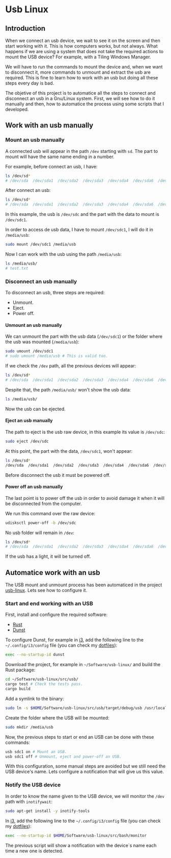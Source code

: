 # Usb Linux

## Introduction

When we connect an usb device, we wait to see it on the screen and then start working with it. This is how computers works, but not always. What happens if we are using a system that does not take the required actions to mount the USB device? For example, with a Tiling Windows Manager.

We will have to run the commands to mount the device and, when we want to disconnect it, more commands to unmount and extract the usb are required. This is fine to learn how to work with an usb but doing all these steps every day is bad.

The objetive of this project is to automatice all the steps to connect and disconnect an usb in a Gnu/Linux system. First, we will see how to do it manually and then, how to automatice the process using some scripts that I developed.

## Work with an usb manually

### Mount an usb manually

A connected usb will appear in the path `/dev` starting with `sd`. The part to mount will have the same name ending in a number.

For example, before connect an usb, I have:

```bash
ls /dev/sd*
# /dev/sda  /dev/sda1  /dev/sda2  /dev/sda3  /dev/sda4  /dev/sda6  /dev/sda8  /dev/sdb
```

After connect an usb:

```bash
ls /dev/sd*
# /dev/sda  /dev/sda1  /dev/sda2  /dev/sda3  /dev/sda4  /dev/sda6  /dev/sda8  /dev/sdb  /dev/sdc  /dev/sdc1
```

In this example, the usb is `/dev/sdc` and the part with the data to mount is `/dev/sdc1`.

In order to access de usb data, I have to mount `/dev/sdc1`, I will do it in `/media/usb`:

```bash
sudo mount /dev/sdc1 /media/usb
```

Now I can work with the usb using the path `/media/usb`:

```bash
ls /media/usb/
# test.txt
```

### Disconnect an usb manually

To disconnect an usb, three steps are required:

- Unmount.
- Eject.
- Power off.

#### Unmount an usb manually

We can unmount the part with the usb data (`/dev/sdc1`) or the folder where the usb was mounted (`/media/usb`):

```bash
sudo umount /dev/sdc1
# sudo umount /media/usb # This is valid too.
```

If we check the `/dev` path, all the previous devices will appear:

```bash
ls /dev/sd*
# /dev/sda  /dev/sda1  /dev/sda2  /dev/sda3  /dev/sda4  /dev/sda6  /dev/sda8  /dev/sdb  /dev/sdc  /dev/sdc1
```

Despite that, the path `/media/usb/` won't show the usb data:

```bash
ls /media/usb/
```

Now the usb can be ejected.

#### Eject an usb manually

The path to eject is the usb raw device, in this example its value is `/dev/sdc`:

```bash
sudo eject /dev/sdc
```

At this point, the part with the data, `/dev/sdc1`, won't appear:

```bash
ls /dev/sd*
/dev/sda  /dev/sda1  /dev/sda2  /dev/sda3  /dev/sda4  /dev/sda6  /dev/sda8  /dev/sdb  /dev/sdc
```

Before disconnect the usb it must be powered off.

#### Power off an usb manually

The last point is to power off the usb in order to avoid damage it when it will be disconnected from the computer.

We run this command over the raw device:

```bash
udisksctl power-off -b /dev/sdc
```

No usb folder will remain in `/dev`:

```bash
ls /dev/sd*
# /dev/sda  /dev/sda1  /dev/sda2  /dev/sda3  /dev/sda4  /dev/sda6  /dev/sda8  /dev/sdb
```

If the usb has a light, it will be turned off.

## Automatice work with an usb

The USB mount and unmount process has been automaticed in the project [usb-linux](https://github.com/carlosamolina/usb-linux). Lets see how to configure it.

### Start and end working with an USB

First, install and configure the required software:

- [Rust](https://www.rust-lang.org/tools/install)
- [Dunst](https://wiki.archlinux.org/title/Dunst#Installation)

To configure Dunst, for example in [i3](https://i3wm.org/), add the following line to the `~/.config/i3/config` file (you can check my [dotfiles](https://github.com/CarlosAMolina/dotfiles/blob/main/dotfiles/config/i3/config)):

```bash
exec --no-startup-id dunst
```

Download the project, for example in `~/Software/usb-linux/` and build the Rust package:

```bash
cd ~/Software/usb-linux/src/usb/
cargo test # Check the tests pass.
cargo build
```

Add a symlink to the binary:

```bash
sudo ln -s $HOME/Software/usb-linux/src/usb/target/debug/usb /usr/local/bin/usb
```

Create the folder where the USB will be mounted:

```bash
sudo mkdir /media/usb
```

Now, the previous steps to start or end an USB can be done with these commands:

```bash
usb sdc1 on # Mount an USB.
usb sdc1 off # Unmount, eject and power-off an USB.
```

With this configuration, some manual steps are avoided but we still need the USB device's name. Lets configure a notification that will give us this value.

### Notify the USB device

In order to know the name given to the USB device, we will monitor the `/dev` path with `inotifywait`:

```bash
sudo apt-get install -y inotify-tools
```

In [i3](https://i3wm.org/), add the following line to the `~/.config/i3/config` file (you can check my [dotfiles](https://github.com/CarlosAMolina/dotfiles/blob/main/dotfiles/config/i3/config)):

```bash
exec --no-startup-id $HOME/Software/usb-linux/src/bash/monitor
```

The previous script will show a notification with the device`s name each time a new one is detected.

